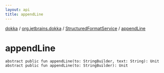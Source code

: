 ```yaml
---
layout: api
title: appendLine
---
```

[dokka](../../index.html) / [org.jetbrains.dokka](../index.html) / [StructuredFormatService](index.html) / [appendLine](appendLine.html)


# appendLine


```
abstract public fun appendLine(to: StringBuilder, text: String): Unit
abstract public fun appendLine(to: StringBuilder): Unit
```

